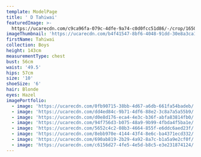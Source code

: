```yaml
---
template: ModelPage
title: ' D Tahiwai'
featuredImage: >-
  https://ucarecdn.com/c9ca96fa-079c-4dfe-9a74-c0d0fcc51d86/-/crop/1650x917/0,0/-/preview/
imageThumbnail: 'https://ucarecdn.com/b4f41547-8bf6-4048-91dd-30e8a3ca1a01/'
firstName: Tahiwai
collection: Boys
height: 143cm
measurementType: chest
bust: 56cm
waist: '49.5'
hips: 57cm
size: '10'
shoeSize: '6'
hair: Blonde
eyes: Hazel
imagePortfolio:
  - image: 'https://ucarecdn.com/0fb90715-38bb-4d67-a6db-661fa54badeb/'
  - image: 'https://ucarecdn.com/dd4ed84c-9b71-4df6-88e2-3c8a7a5a55b9/'
  - image: 'https://ucarecdn.com/d0e8d176-eca4-4e3c-b36f-abfa83814fb0/'
  - image: 'https://ucarecdn.com/94f756d3-b075-48a9-9b99-4fbda4f5ba1e/'
  - image: 'https://ucarecdn.com/5652c4c2-08b3-4664-855f-e6ddc6aed23f/'
  - image: 'https://ucarecdn.com/8ebb970e-4144-43f4-8e6c-ba4371ecd332/'
  - image: 'https://ucarecdn.com/690ab819-2b29-4a92-8a7c-b1a5a9e2cf0f/'
  - image: 'https://ucarecdn.com/c6156d27-4fe5-4e5d-b8c5-e3e231874124/'
---
```


